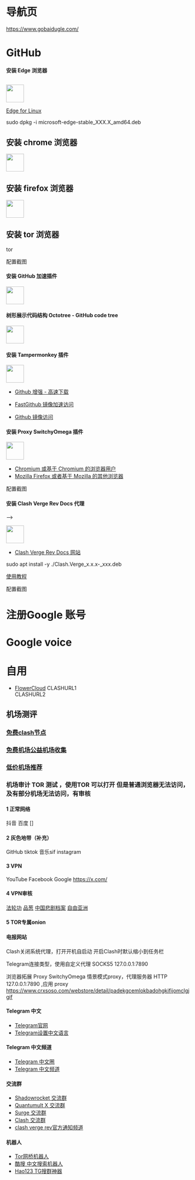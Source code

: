 # 导航页
https://www.gobaidugle.com/

# GitHub

#### 安装 Edge 浏览器

##

<a href="https://www.microsoft.com/zh-cn/edge/download?msockid=2bccb834f9b96a300c2fade5f8946b7e&form=MA13FJ"><img src="https://raw.githubusercontent.com/alrra/browser-logos/master/src/edge/edge_128x128.png" width="48" /></a>





[Edge for Linux ](https://packages.microsoft.com/repos/edge/pool/main/m/microsoft-edge-stable/)

sudo dpkg -i microsoft-edge-stable_XXX.X_amd64.deb




## 安装 chrome 浏览器






<a href="https://www.google.com/chrome/"><img src="https://raw.githubusercontent.com/alrra/browser-logos/master/src/chrome/chrome_128x128.png" width="48" /></a>






## 安装 firefox 浏览器

<a href="https://www.mozilla.org/zh-CN/firefox/all/desktop-release/"><img src="https://raw.githubusercontent.com/alrra/browser-logos/master/src/firefox/firefox_128x128.png" width="48" /></a>






## 安装 tor 浏览器
tor

配置截图



#### 安装 GitHub 加速插件



<a href="https://microsoftedge.microsoft.com/addons/detail/github%E5%8A%A0%E9%80%9F/alhnbdjjbokpmilgemopoomnldpejihb"><img src="https://store-images.s-microsoft.com/image/apps.39773.7057a245-297d-4336-bf5f-0818b29ad92b.d538eb3b-909e-4f71-96e9-a65897e60fd8.0b4cf082-863e-457e-911b-63cb4b381cde?mode=scale&h=100&q=90&w=100" width="48" /></a>



#### 树形展示代码结构 Octotree - GitHub code tree





<a href="https://microsoftedge.microsoft.com/addons/detail/octotree-github-code-tr/joagmknfcgpikbadjkaikmnhpjadihjg?refid=bingshortanswersdownload"><img src="https://store-images.s-microsoft.com/image/apps.11616.3cabe02a-0dce-4a0d-9e16-9d48e625e083.39af7d35-74de-479a-9a02-598b7c6dad44.aa0e34a8-1726-4f06-9e63-c51855703145?mode=scale&h=100&q=90&w=100" width="48" /></a>


#### 安装 Tampermonkey 插件




<a href="https://greasyfork.org/zh-CN"><img src="https://store-images.s-microsoft.com/image/apps.20759.f7dbc670-57ef-4f66-932b-7a8786594577.1e93160d-1a0b-42ef-92b3-7f652ab8df5d.eadba2ba-e3fe-404c-bc8b-b383ebeb0d00?mode=scale&h=100&q=90&w=100" width="48" /></a>

 - [Github 增强 - 高速下载](https://greasyfork.org/zh-CN/scripts/412245-github-enhancement-high-speed-download)

 - [FastGithub 镜像加速访问](https://greasyfork.org/zh-CN/scripts/397419-fastgithub-%E9%95%9C%E5%83%8F%E5%8A%A0%E9%80%9F%E8%AE%BF%E9%97%AE-%E5%85%8B%E9%9A%86%E5%92%8C%E4%B8%8B%E8%BD%BD)
 - [Github 镜像访问](https://greasyfork.org/zh-CN/scripts/398278-github-%E9%95%9C%E5%83%8F%E8%AE%BF%E9%97%AE-%E5%8A%A0%E9%80%9F%E4%B8%8B%E8%BD%BD)

#### 安装 Proxy SwitchyOmega 插件





<a href="https://github.com/FelisCatus/SwitchyOmega/releases"><img src="https://lh3.googleusercontent.com/Ar6pRol9XdP7QSJdQPlWUngT111eg-HCjcavM7DVg3UUIuICRhvL6_v0UcIaNt3xLuBsP0_EUww2RftpnWzYgv_MFA=s120" width="48" /></a>


 
- [Chromium 或基于 Chromium 的浏览器用户](https://chromewebstore.google.com/detail/proxy-switchyomega/padekgcemlokbadohgkifijomclgjgif)
- [Mozilla Firefox 或者基于 Mozilla 的其他浏览器](https://addons.mozilla.org/en-US/firefox/addon/switchyomega/)

配置截图


#### 安装 Clash Verge Rev Docs 代理




</table> -->



<a href="https://github.com/clash-verge-rev/clash-verge-rev/releases"><img src="https://raw.githubusercontent.com/clash-verge-rev/clash-verge-rev/refs/heads/dev/src-tauri/icons/Square107x107Logo.png" width="48" /></a>




- [Clash Verge Rev Docs 网站](https://www.clashverge.dev/install.html)


sudo apt install -y ./Clash.Verge_x.x.x-_xxx.deb

[使用教程](https://www.clashverge.dev/guide/quickstart.html)


配置截图





# 注册Google 账号
# Google voice




# 自用

- [FlowerCloud](https://help.huacloud.dev/) 
CLASHURL1   
CLASHURL2

## 机场测评
### [免费clash节点](https://github.com/aiboboxx/clashfree)
### [免费机场公益机场收集](https://github.com/hwanz/SSR-V2ray-Trojan-vpn)
### [低价机场推荐](https://github.com/DiningFactory/panda-vpn-pro)



### 机场审计 TOR 测试 ，使用TOR 可以打开 但是普通浏览器无法访问，及有部分机场无法访问，有审核
#### 1 正常网络
抖音
百度
[]

#### 2 灰色地带（补充）
GitHub
tiktok
音乐sif
instagram


#### 3 VPN

YouTube
Facebook
Google
https://x.com/

#### 4 VPN审核
[法轮功](https://www.falundafa.org/)
[品葱](https://pincong.net/)
[中国悲剧档案]()
[自由亚洲]()


#### 5 TOR专属onion






#### 电报网站



Clash关闭系统代理，打开开机自启动
开启Clash时默认缩小到任务栏

Telegram连接类型，使用自定义代理
SOCKS5 127.0.0.1:7890

浏览器拓展 Proxy SwitchyOmega 
情景模式proxy，代理服务器 HTTP 127.0.0.1:7890 ,应用 proxy
https://www.crxsoso.com/webstore/detail/padekgcemlokbadohgkifijomclgjgif





#### Telegram 中文
 - [Telegram官网](https://telegram.org/)
 - [Telegram设置中文语言](https://t.me/zhcncc)

#### Telegram 中文频道

 - [Telegram 中文圈 ](https://t.me/tgzhcn)
 - [Telegram 中文频道](https://t.me/YinxiangBiji_News)


#### 交流群

 - [Shadowrocket 交流群 ](https://t.me/ShadowrocketApp)
 - [Quantumult X 交流群 ](https://t.me/QuanXApp)
 - [Surge 交流群 ](https://t.me/loveapps)
 - [Clash 交流群 ](https://t.me/Clashclient)
 - [clash verge rev官方通知频道](https://t.me/clash_verge_re)


#### 机器人

 - [Tor网桥机器人](https://t.me/getbridgesbot)
 - [酷搜 中文搜索机器人 ](https://t.me/IME_zhCN)
 - [Hao123 TG搜群神器](https://t.me/hao1234bot)

